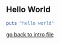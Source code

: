 ## **Hello World**

````ruby
puts "hello world" 
````

[go back to intro file](https://github.com/tpad90/Jumpstart-Practice-Problems/blob/master/README.md/)
